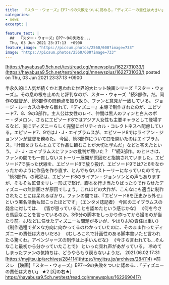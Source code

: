 ```yaml
---
title:  『スター・ウォーズ』EP7〜9の失敗をついに認める…「ディズニーの責任は大きい」  ★3  
categories:
- news
excerpt: |
  
feature_text: |
  ##  『スター・ウォーズ』EP7〜9の失敗を...
  Thu, 03 Jun 2021 23:37:13  +0900
feature_image: "https://picsum.photos/2560/600?image=733"
image: "https://picsum.photos/2560/600?image=733"
---
```


[https://hayabusa9.5ch.net/test/read.cgi/mnewsplus/1622731033/](https://hayabusa9.5ch.net/test/read.cgi/mnewsplus/1622731033/)
posted on Thu, 03 Jun 2021 23:37:13  +0900

<!--more-->

半永久的に人気が続くかと思われた世界的大ヒット映画シリーズ『スター・ウォーズ』。その息の根を止めたと評判なのが、スター・ウォーズ〝続3部作〟だ。同作の監督が、続3部作の問題点を振り返り、ファンと意見が一致している。 ジョージ・ルーカスの手から離れて、『ディズニー』主導で制作されたのが、エピソード7、8、9の3部作。主人公は女性のレイ、仲間は黒人のフィンと白人のポー・ダメロン、さらにエピソード8ではアジア人女性も主要キャラとして登場するなど、実にディズニーらしく完璧にポリティカル・コレクトネスへ配慮している。エピソード7、9ではJ・J・エイブラムスが、エピソード8ではライアン・ジョンソンが監督を務めた。 今回、続3部作について口を開いたのはエイブラムス。「計画をきちんと立てて作品に臨むことが大切と学んだ」などと答えたという。 J・J・エイブラムスにファンの批判が届いた？ 「〝続3部作〟のヒドさは、ファンの間でも一貫しないストーリー展開が原因だと指摘されていました。エピソード7で張った伏線を、エピソード8で放り投げ、エピソード9では7と8をなかったかのように作品を作り直す、とんでもないストーリーになっていたのです。〝続3部作〟の戦犯は、エピソード8のライアン・ジョンソンとの声もありますが、そもそも監督をリレー形式で繋げ、脚本を行き当たりばったりで作らせたディズニーの無計画さが原因でしょう。これほどの大作が、こんなにも適当に制作されたことには呆れるばかり。ファンの間では、『エピソード8を正史から外せ』という署名活動も起こったほどです」（エンタメ誌記者） 今回のエイブラムスの発言に対しては、 《皆が思っていることを認めたという感じかな》 《何を今さら馬鹿なことを言っているのか。3作分の脚本をしっかり作ってから撮るのが当たり前。JJなどに任せたディズニーも問題が多いが、やはりJJの責任は重い》 《制作過程でダメな方向に向かってるのわかっていたのに、そのまま作ったディズニーの責任は大きいだろ》 《むしろこれで計画性のある脚本書いたと言われたら驚くわ。アベンジャーズの制作は上手いんだな》 《今さら言われても…そんなこと最初から分かっていたことで》 といった呆れ声があがっている。 冷めてしまったファンの気持ちは、どうやらもう戻らないようだ。 2021.06.02 17:31 [https://myjitsu.jp/archives/284114](https://myjitsu.jp/archives/284114) ※前スレ 【映画】『スター・ウォーズ』EP7〜9の失敗をついに認める…「ディズニーの責任は大きい」 ★2 [幻の右★] https://hayabusa9.5ch.net/test/read.cgi/mnewsplus/1622690417/

